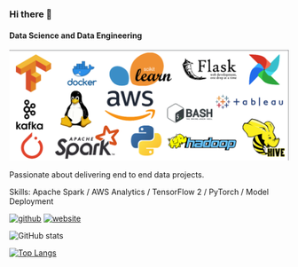 ### Hi there 👋
#### Data Science and Data Engineering
![Data Science and Data Engineering](https://github.com/deepaksinghea/deepaksinghea/blob/main/Skills.png)

Passionate about delivering end to end data projects.  

Skills: Apache Spark / AWS Analytics / TensorFlow 2 / PyTorch / Model Deployment

 
[<img src='https://cdn.jsdelivr.net/npm/simple-icons@3.0.1/icons/github.svg' alt='github' height='40'>](https://github.com/deepaksinghea)  [<img src='https://cdn.jsdelivr.net/npm/simple-icons@3.0.1/icons/icloud.svg' alt='website' height='40'>](https://github.com/deepaksinghea)  

![GitHub stats](https://github-readme-stats.vercel.app/api?username=deepaksinghea&show_icons=true&theme=gotham)  

[![Top Langs](https://github-readme-stats.vercel.app/api/top-langs/?username=deepaksinghea&layout=compact)](https://github.com/anuraghazra/github-readme-stats)

